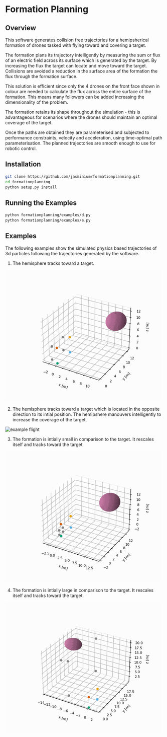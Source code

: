 Formation Planning
========================

## Overview

This software generates collision free trajectories for a hemipsherical formation of drones tasked with flying toward and covering a target.

The formation plans its trajectory intelligently by measuring the sum or flux of an electric field across its surface which is generated by the target. By increasing the flux the target can locate and move toward the target. Collisions are avoided a reduction in the surface area of the formation the flux through the formation surface.

This solution is efficient since only the 4 drones on the front face shown in colour are needed to calculate the flux across the entire surface of the formation. This means many followers can be added increasing the dimensionality of the problem.

The formation retains its shape throughout the simulation - this is advantageous for scenarios where the drones should maintain an optimal coverage of the target.

Once the paths are obtained they are parameterised and subjected to performance constraints, velocity and acceleration, using time-optimal path parameterisation. The planned trajectories are smooth enough to use for robotic control.

## Installation

```bash
git clone https://github.com/jasminium/formationplanning.git
cd formationplanning
python setup.py install
```

## Running the Examples

```bash
python formationplanning/examples/d.py
python formationplanning/examples/e.py
```

## Examples

The following examples show the simulated physics based trajectories of 3d particles following the trajectories generated by the software.

1. The hemisphere tracks toward a target.

![example flight](example_d_1/Figure%209.gif)

2. The hemisphere tracks toward a target which is located in the opposite direction to its intial position. The hemipshere manouvers intelligently to increase the coverage of the target.

![example flight](example_d_2/Figure%2010.gif)

3. The formation is intially small in comparison to the target. It rescales itself and tracks toward the target

![example flight](example_e_1/Figure.gif)

4. The formation is intially large in comparison to the target. It rescales itself and tracks toward the target.

![example flight](example_e_2/Figure.gif)
